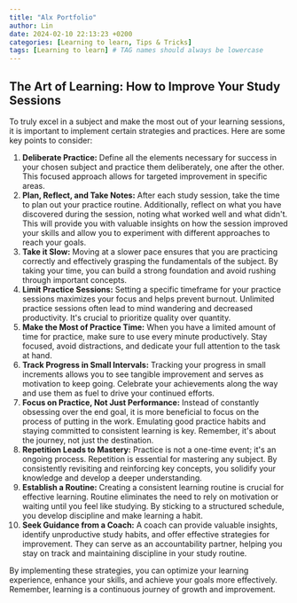 ```yaml
---
title: "Alx Portfolio"
author: Lin
date: 2024-02-10 22:13:23 +0200
categories: [Learning to learn, Tips & Tricks]
tags: [Learning to learn] # TAG names should always be lowercase
---
```


## The Art of Learning: How to Improve Your Study Sessions

To truly excel in a subject and make the most out of your learning sessions, it is important to implement certain strategies and practices. Here are some key points to consider:

1.  **Deliberate Practice:** Define all the elements necessary for success in your chosen subject and practice them deliberately, one after the other. This focused approach allows for targeted improvement in specific areas.
2.  **Plan, Reflect, and Take Notes:** After each study session, take the time to plan out your practice routine. Additionally, reflect on what you have discovered during the session, noting what worked well and what didn't. This will provide you with valuable insights on how the session improved your skills and allow you to experiment with different approaches to reach your goals.
3.  **Take it Slow:** Moving at a slower pace ensures that you are practicing correctly and effectively grasping the fundamentals of the subject. By taking your time, you can build a strong foundation and avoid rushing through important concepts.
4.  **Limit Practice Sessions:** Setting a specific timeframe for your practice sessions maximizes your focus and helps prevent burnout. Unlimited practice sessions often lead to mind wandering and decreased productivity. It's crucial to prioritize quality over quantity.
5.  **Make the Most of Practice Time:** When you have a limited amount of time for practice, make sure to use every minute productively. Stay focused, avoid distractions, and dedicate your full attention to the task at hand.
6.  **Track Progress in Small Intervals:** Tracking your progress in small increments allows you to see tangible improvement and serves as motivation to keep going. Celebrate your achievements along the way and use them as fuel to drive your continued efforts.
7.  **Focus on Practice, Not Just Performance:** Instead of constantly obsessing over the end goal, it is more beneficial to focus on the process of putting in the work. Emulating good practice habits and staying committed to consistent learning is key. Remember, it's about the journey, not just the destination.
8.  **Repetition Leads to Mastery:** Practice is not a one-time event; it's an ongoing process. Repetition is essential for mastering any subject. By consistently revisiting and reinforcing key concepts, you solidify your knowledge and develop a deeper understanding.
9.  **Establish a Routine:** Creating a consistent learning routine is crucial for effective learning. Routine eliminates the need to rely on motivation or waiting until you feel like studying. By sticking to a structured schedule, you develop discipline and make learning a habit.
10. **Seek Guidance from a Coach:** A coach can provide valuable insights, identify unproductive study habits, and offer effective strategies for improvement. They can serve as an accountability partner, helping you stay on track and maintaining discipline in your study routine.

By implementing these strategies, you can optimize your learning experience, enhance your skills, and achieve your goals more effectively. Remember, learning is a continuous journey of growth and improvement.
